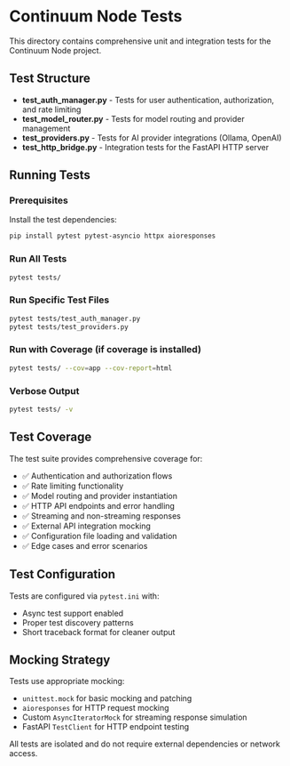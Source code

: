# Continuum Node Tests

This directory contains comprehensive unit and integration tests for the Continuum Node project.

## Test Structure

- **test_auth_manager.py** - Tests for user authentication, authorization, and rate limiting
- **test_model_router.py** - Tests for model routing and provider management  
- **test_providers.py** - Tests for AI provider integrations (Ollama, OpenAI)
- **test_http_bridge.py** - Integration tests for the FastAPI HTTP server

## Running Tests

### Prerequisites

Install the test dependencies:
```bash
pip install pytest pytest-asyncio httpx aioresponses
```

### Run All Tests
```bash
pytest tests/
```

### Run Specific Test Files
```bash
pytest tests/test_auth_manager.py
pytest tests/test_providers.py
```

### Run with Coverage (if coverage is installed)
```bash
pytest tests/ --cov=app --cov-report=html
```

### Verbose Output
```bash
pytest tests/ -v
```

## Test Coverage

The test suite provides comprehensive coverage for:

- ✅ Authentication and authorization flows
- ✅ Rate limiting functionality  
- ✅ Model routing and provider instantiation
- ✅ HTTP API endpoints and error handling
- ✅ Streaming and non-streaming responses
- ✅ External API integration mocking
- ✅ Configuration file loading and validation
- ✅ Edge cases and error scenarios

## Test Configuration

Tests are configured via `pytest.ini` with:
- Async test support enabled
- Proper test discovery patterns
- Short traceback format for cleaner output

## Mocking Strategy

Tests use appropriate mocking:
- `unittest.mock` for basic mocking and patching
- `aioresponses` for HTTP request mocking  
- Custom `AsyncIteratorMock` for streaming response simulation
- FastAPI `TestClient` for HTTP endpoint testing

All tests are isolated and do not require external dependencies or network access.